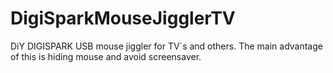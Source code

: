 # DigiSparkMouseJigglerTV
DiY DIGISPARK USB mouse jiggler for TV`s and others. The main advantage of this is hiding mouse and avoid screensaver.
